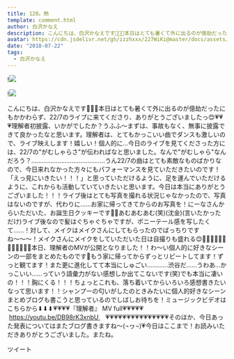 ```yaml
---
title: 120。熱
template: comment.html
author: 白沢かなえ
description: こんにちは、白沢かなえです🌷🌷🌷本日はとても暑くて外に出るのが億劫だったにもかかわらず、22/7のライブに来てくださり、ありがとうございましたっ😊💗💗💗理解者初披露、いかがでしたか？うふふ〜まずは、事故もなく...
avatar: https://cdn.jsdelivr.net/gh/zzzhxxx/227WiKi@master/docs/assets/photo/avatar/kanae.jpg
date: "2018-07-22"
tags:
  - 白沢かなえ
---
```


!![](https://cdn.jsdelivr.net/gh/227WiKi/227WiKi-image@master/blog-image/kanae-2018-07-22_1.jpg)

!![](https://cdn.jsdelivr.net/gh/227WiKi/227WiKi-image@master/blog-image/kanae-2018-07-22_2.jpg)


こんにちは、白沢かなえです🌷🌷🌷本日はとても暑くて外に出るのが億劫だったにもかかわらず、22/7のライブに来てくださり、ありがとうございましたっ😊💗💗💗理解者初披露、いかがでしたか？うふふ〜まずは、事故もなく、無事に披露できて良かったなと思います。理解者は、とてもかっこいい曲でダンスも激しいので、ライブ映えします！嬉しい！個人的に…今日のライブを見てくださった方には、22/7の"がむしゃらさ"が伝わればなと思いました。なんで"がむしゃら"なんだろう？……………………………………うん22/7の曲はとても素敵なものばかりなので、今日来れなかった方々にもパフォーマンスを見ていただきたいのです！「えっ見にいきたい！！！」と思っていただけるように、足を運んでいただけるように、これからも活動していていきたいと思います。今日は本当にありがとうございました！！！ライブ後はとても写真を撮れる状況じゃなかったので、写真はないのですが、代わりに……お家に帰ってきてからのお写真を！にーなさんからいただいた、お誕生日クッキーです🍪💗あむあむあむ(笑)(沈金)(言いたかっただけ)ライブ後なので髪はぐちゃぐちゃですが、ポニーテール感を写したくて……！対して、メイクはメイクさんにしてもらったのでばっちりですね〜〜〜！メイクさんにメイクをしていただいた日は自撮りも盛れる😊🌸🌷🌷🌷🌷🌷🌷🌷🌷🌷🌷🌷本日、理解者のMVが公開となりました！！わ〜い個人的に好きなシーンの一部をまとめたものです🌷もう家に帰ってからずっとリピートしてます！ずっと観てます！また更に進化してて本当にしゅごい…………渋谷だ……うわあ…かっこいい……っていう語彙力がない感想しか出てこないです(笑)でも本当に凄いの！！！胸にくる！！！ちょっとこれも、落ち着いてからいろいろ感想書きたいなって思います！！シャンプーの匂いがしたのときみたいに個人的好きなシーンまとめブログも書こうと思っているのでしばしお待ちを！ミュージックビデオはこちらから⬇︎⬇︎⬇︎💗💗💗💗『理解者』 MV full💗💗💗💗💗    https://youtu.be/DB98rK3xnbU    💗💗💗💗💗💗💗💗💗💗💗💗💗💗💗そのほか、今日あった発表についてはまたブログ書きますね〜(¬ヮ¬)💗今日はここまで！お読みいただきありがとうございました。またね。


ツイート



